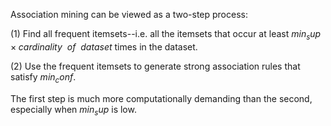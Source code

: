 
Association mining can be viewed as a two-step process:

(1) Find all frequent itemsets--i.e. all the itemsets that occur at least $\mathit{min_sup} \times \mathit{cardinality~~of~~dataset}$ times in the dataset.

(2) Use the frequent itemsets to generate strong association rules that satisfy $\mathit{min_conf}$.

The first step is much more computationally demanding than the second, especially when $\mathit{min_sup}$ is low.



